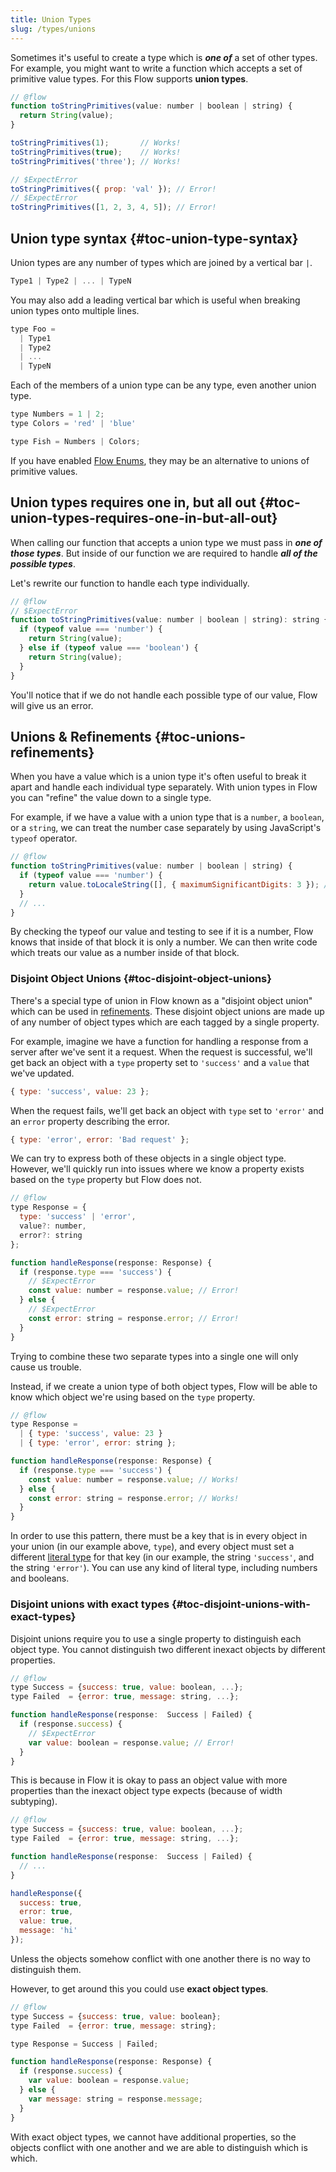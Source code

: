 ```yaml
---
title: Union Types
slug: /types/unions
---
```


Sometimes it's useful to create a type which is ***one of*** a set of other
types. For example, you might want to write a function which accepts a set of
primitive value types. For this Flow supports **union types**.

```js flow-check
// @flow
function toStringPrimitives(value: number | boolean | string) {
  return String(value);
}

toStringPrimitives(1);       // Works!
toStringPrimitives(true);    // Works!
toStringPrimitives('three'); // Works!

// $ExpectError
toStringPrimitives({ prop: 'val' }); // Error!
// $ExpectError
toStringPrimitives([1, 2, 3, 4, 5]); // Error!
```

## Union type syntax {#toc-union-type-syntax}

Union types are any number of types which are joined by a vertical bar `|`.

```js
Type1 | Type2 | ... | TypeN
```

You may also add a leading vertical bar which is useful when breaking union
types onto multiple lines.

```js
type Foo =
  | Type1
  | Type2
  | ...
  | TypeN
```

Each of the members of a union type can be any type, even another union type.

```js
type Numbers = 1 | 2;
type Colors = 'red' | 'blue'

type Fish = Numbers | Colors;
```

If you have enabled [Flow Enums](../../enums/), they may be an alternative to unions of primitive values.

## Union types requires one in, but all out {#toc-union-types-requires-one-in-but-all-out}

When calling our function that accepts a union type we must pass in ***one of
those types***. But inside of our function we are required to handle ***all of
the possible types***.

Let's rewrite our function to handle each type individually.

```js flow-check
// @flow
// $ExpectError
function toStringPrimitives(value: number | boolean | string): string { // Error!
  if (typeof value === 'number') {
    return String(value);
  } else if (typeof value === 'boolean') {
    return String(value);
  }
}
```

You'll notice that if we do not handle each possible type of our value, Flow
will give us an error.

## Unions & Refinements {#toc-unions-refinements}

When you have a value which is a union type it's often useful to break it apart
and handle each individual type separately. With union types in Flow you can
"refine" the value down to a single type.

For example, if we have a value with a union type that is a `number`, a
`boolean`, or a `string`, we can treat the number case separately by using
JavaScript's `typeof` operator.

```js flow-check
// @flow
function toStringPrimitives(value: number | boolean | string) {
  if (typeof value === 'number') {
    return value.toLocaleString([], { maximumSignificantDigits: 3 }); // Works!
  }
  // ...
}
```

By checking the typeof our value and testing to see if it is a number, Flow
knows that inside of that block it is only a number. We can then write code
which treats our value as a number inside of that block.

### Disjoint Object Unions {#toc-disjoint-object-unions}

There's a special type of union in Flow known as a "disjoint object union" which can
be used in [refinements](../../lang/refinements/). These disjoint object unions are
made up of any number of object types which are each tagged by a single property.

For example, imagine we have a function for handling a response from a server
after we've sent it a request. When the request is successful, we'll get back
an object with a `type` property set to `'success'` and a `value` that we've
updated.

```js
{ type: 'success', value: 23 };
```

When the request fails, we'll get back an object with `type` set to `'error'`
and an `error` property describing the error.

```js
{ type: 'error', error: 'Bad request' };
```

We can try to express both of these objects in a single object type. However,
we'll quickly run into issues where we know a property exists based on the
`type` property but Flow does not.

```js flow-check
// @flow
type Response = {
  type: 'success' | 'error',
  value?: number,
  error?: string
};

function handleResponse(response: Response) {
  if (response.type === 'success') {
    // $ExpectError
    const value: number = response.value; // Error!
  } else {
    // $ExpectError
    const error: string = response.error; // Error!
  }
}
```

Trying to combine these two separate types into a single one will only cause us
trouble.

Instead, if we create a union type of both object types, Flow will be able to
know which object we're using based on the `type` property.

```js flow-check
// @flow
type Response =
  | { type: 'success', value: 23 }
  | { type: 'error', error: string };

function handleResponse(response: Response) {
  if (response.type === 'success') {
    const value: number = response.value; // Works!
  } else {
    const error: string = response.error; // Works!
  }
}
```

In order to use this pattern, there must be a key that is in every object in your union (in our example above, `type`),
and every object must set a different [literal type](../literals) for that key (in our example, the string `'success'`, and the string `'error'`).
You can use any kind of literal type, including numbers and booleans.

### Disjoint unions with exact types {#toc-disjoint-unions-with-exact-types}

Disjoint unions require you to use a single property to distinguish each object
type. You cannot distinguish two different inexact objects by different properties.

```js flow-check
// @flow
type Success = {success: true, value: boolean, ...};
type Failed  = {error: true, message: string, ...};

function handleResponse(response:  Success | Failed) {
  if (response.success) {
    // $ExpectError
    var value: boolean = response.value; // Error!
  }
}
```

This is because in Flow it is okay to pass an object value with more properties
than the inexact object type expects (because of width subtyping).

```js flow-check
// @flow
type Success = {success: true, value: boolean, ...};
type Failed  = {error: true, message: string, ...};

function handleResponse(response:  Success | Failed) {
  // ...
}

handleResponse({
  success: true,
  error: true,
  value: true,
  message: 'hi'
});
```

Unless the objects somehow conflict with one another there is no way to
distinguish them.

However, to get around this you could use **exact object types**.

```js flow-check
// @flow
type Success = {success: true, value: boolean};
type Failed  = {error: true, message: string};

type Response = Success | Failed;

function handleResponse(response: Response) {
  if (response.success) {
    var value: boolean = response.value;
  } else {
    var message: string = response.message;
  }
}
```

With exact object types, we cannot have additional properties, so the objects
conflict with one another and we are able to distinguish which is which.
